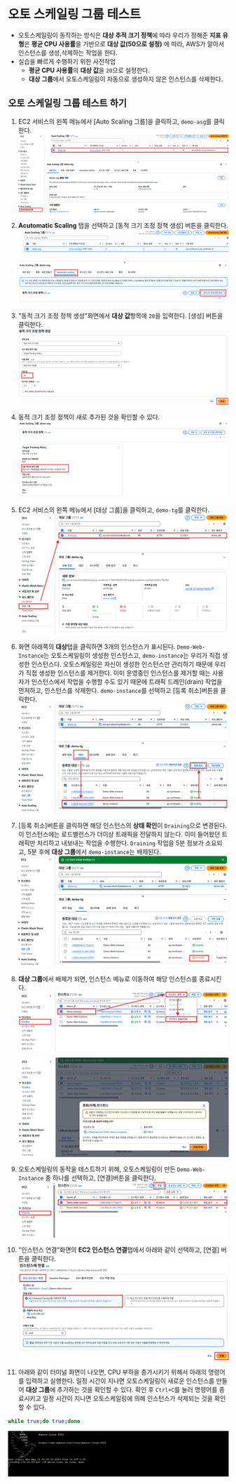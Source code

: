 # 오토 스케일링 그룹 테스트
- 오토스케일링이 동작하는 방식은 **대상 추적 크기 정책**에 따라 우리가 정해준 **지표 유형**은 **평균 CPU 사용률**을 기반으로 **대상 값(50으로 설정)** 에 따라, AWS가 알아서 인스턴스를 생성,삭제하는 작업을 한다. 
- 실습을 빠르게 수행하기 위한 사전작업
  - **평균 CPU 사용률**의 **대상 값**을 `20`으로 설정한다.
  - **대상 그룹**에서 오토스케일링이 자동으로 생성하지 않은 인스턴스를 삭제한다.

## 오토 스케일링 그룹 테스트 하기
1. EC2 서비스의 왼쪽 메뉴에서 [Auto Scaling 그룹]을 클릭하고, `demo-asg`를 클릭한다.
   ![오토 스케일링 그룹 선택](../images/4/12-5.png)
   
2. **Acutomatic Scaling** 탭을 선택하고 [동적 크기 조정 정책 생성] 버튼을 클릭한다.
   ![동적 크기 조정 정책 추가](../images/4/12-6.png)

3. "동적 크기 조정 정책 생성"화면에서 **대상 값**항목에 `20`을 입력한다. [생성] 버튼을 클릭한다.
   ![동적 크기 조정 정책 생성](../images/4/12-7.png)

4. 동적 크기 조정 정책이 새로 추가된 것을 확인할 수 있다.
   ![동적 크기 조정 정책 확인](../images/4/12-8.png)

5. EC2 서비스의 왼쪽 메뉴에서 [대상 그룹]을 클릭하고, `demo-tg`를 클릭한다.
   ![대상 그룹 선택](../images/4/12-1.png)

6. 화면 아래쪽의 **대상**탭을 클릭하면 3개의 인스턴스가 표시된다. `Demo-Web-Instance`는 오토스케일링이 생성한 인스턴스고, `demo-instance`는 우리가 직접 생성한 인스턴스다. 오토스케일링은 자신이 생성한 인스턴스만 관리하기 때문에 우리가 직접 생성한 인스턴스를 제거한다. 이미 운영중인 인스턴스를 제거할 때는 사용자가 인스턴스에서 작업을 수행할 수도 있기 때문에 트래픽 드레인(drain) 작업을 먼저하고, 인스턴스를 삭제한다. `demo-instance`를 선택하고 [등록 취소]버튼을 클릭한다.
   ![등록취소](../images/4/12-2.png)

7. [등록 취소]버튼을 클릭하면 해당 인스턴스의 **상태 확인**이 `Draining`으로 변경된다. 이 인스턴스에는 로드밸런스가 더이상 트래픽을 전달하지 않는다. 이미 들어왔던 트래픽만 처리하고 내보내는 작업을 수행한다. `Draining` 작업을 5분 정보가 소요되고, 5분 후에 **대상 그룹**에서 `demo-instance`는 배제된다.
   ![draining](../images/4/12-3.png)

8. **대상 그룹**에서 배제가 되면, 인스턴스 메뉴로 이동하여 해당 인스턴스를 종료시킨다.
   ![draining](../images/4/12-4-1.png)

   ![draining](../images/4/12-4-2.png)

9. 오토스케일링의 동작을 테스트하기 위해, 오토스케일링이 만든 `Demo-Web-Instance` 중 하나를 선택하고, [연결]버튼을 클릭한다.
   ![인스턴스 선택](../images/4/12-9.png)

10. "인스턴스 연결"화면의 **EC2 인스턴스 연결**탭에서 아래와 같이 선택하고, [연결] 버튼을 클릭한다.
   ![인스턴스 연결](../images/4/12-10.png)

11. 아래와 같이 터미널 화면이 나오면, CPU 부하을 증가시키기 위해서 아래의 명령어를 입력하고 실행한다. 일정 시간이 지나면 오토스케일링이 새로운 인스턴스를 만들어 **대상 그룹**에 추가하는 것을 확인할 수 있다. 확인 후 `Ctrl+C`를 눌러 명령어를 종료시키고 일정 시간이 지나면 오토스케일링에 의해 인스턴스가 삭제되는 것을 확인할 수 있다.
    
   ```bash
   while true;do true;done
   ```

   ![부하발생](../images/4/12-11.png)
   